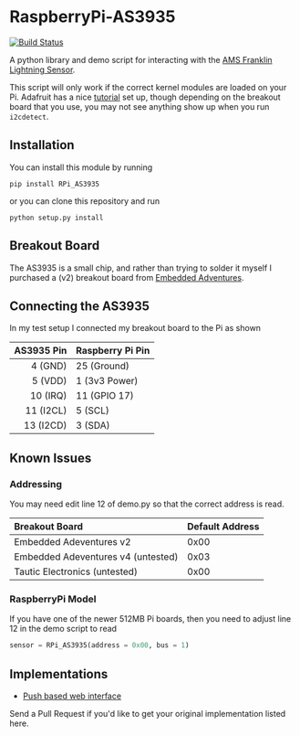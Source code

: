 RaspberryPi-AS3935
==================

[![Build Status](https://travis-ci.org/pcfens/RaspberryPi-AS3935.png?branch=master)](https://travis-ci.org/pcfens/RaspberryPi-AS3935)

A python library and demo script for interacting with the
[AMS Franklin Lightning Sensor](http://www.ams.com/eng/Products/RF-Products/Lightning-Sensor/AS3935).

This script will only work if the correct kernel modules are loaded
on your Pi.  Adafruit has a nice [tutorial](http://learn.adafruit.com/adafruits-raspberry-pi-lesson-4-gpio-setup/configuring-i2c)
set up, though depending on the breakout board that you use, you may 
not see anything show up when you run `i2cdetect`.

## Installation

You can install this module by running
```
pip install RPi_AS3935
```

or you can clone this repository and run
```
python setup.py install
```

## Breakout Board

The AS3935 is a small chip, and rather than trying to solder it myself
I purchased a (v2) breakout board from [Embedded Adventures](http://www.embeddedadventures.com/as3935_lightning_sensor_module_mod-1016.html).


## Connecting the AS3935

In my test setup I connected my breakout board to the Pi as shown

| AS3935 Pin | Raspberry Pi Pin |
| ---------: | :--------------- |
| 4 (GND)    | 25 (Ground)      |
| 5 (VDD)    | 1 (3v3 Power)    |
| 10 (IRQ)   | 11 (GPIO 17)     |
| 11 (I2CL)  | 5 (SCL)          |
| 13 (I2CD)  | 3 (SDA)          |

## Known Issues

### Addressing 

You may need edit line 12 of demo.py so that the correct address is read.

| Breakout Board | Default Address |
| :------------- | :-------------- |
| Embedded Adeventures v2 | 0x00 |
| Embedded Adeventures v4 (untested) | 0x03 |
| Tautic Electronics (untested) | 0x00 |

### RaspberryPi Model

If you have one of the newer 512MB Pi boards, then you need to adjust line 12
in the demo script to read
```python
sensor = RPi_AS3935(address = 0x00, bus = 1)
```

## Implementations

* [Push based web interface](https://github.com/pcfens/RPi-AS3935-Web)

Send a Pull Request if you'd like to get your original implementation listed here.
